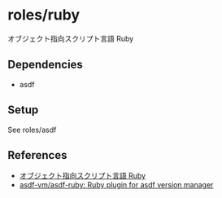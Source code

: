 # roles/ruby
オブジェクト指向スクリプト言語 Ruby



## Dependencies
- asdf



## Setup
See roles/asdf



## References
- [オブジェクト指向スクリプト言語 Ruby](https://www.ruby-lang.org/ja/)
- [asdf-vm/asdf-ruby: Ruby plugin for asdf version manager](https://github.com/asdf-vm/asdf-ruby)

